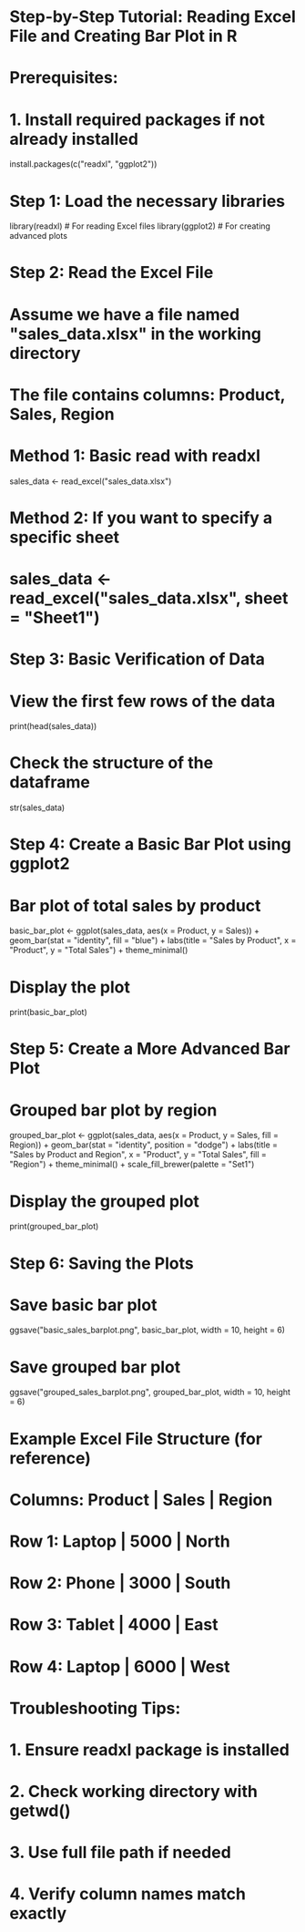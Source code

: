 # Step-by-Step Tutorial: Reading Excel File and Creating Bar Plot in R

# Prerequisites:
# 1. Install required packages if not already installed
install.packages(c("readxl", "ggplot2"))

# Step 1: Load the necessary libraries
library(readxl)  # For reading Excel files
library(ggplot2) # For creating advanced plots

# Step 2: Read the Excel File
# Assume we have a file named "sales_data.xlsx" in the working directory
# The file contains columns: Product, Sales, Region

# Method 1: Basic read with readxl
sales_data <- read_excel("sales_data.xlsx")

# Method 2: If you want to specify a specific sheet
# sales_data <- read_excel("sales_data.xlsx", sheet = "Sheet1")

# Step 3: Basic Verification of Data
# View the first few rows of the data
print(head(sales_data))

# Check the structure of the dataframe
str(sales_data)

# Step 4: Create a Basic Bar Plot using ggplot2
# Bar plot of total sales by product
basic_bar_plot <- ggplot(sales_data, aes(x = Product, y = Sales)) +
  geom_bar(stat = "identity", fill = "blue") +
  labs(title = "Sales by Product",
       x = "Product",
       y = "Total Sales") +
  theme_minimal()

# Display the plot
print(basic_bar_plot)

# Step 5: Create a More Advanced Bar Plot
# Grouped bar plot by region
grouped_bar_plot <- ggplot(sales_data, aes(x = Product, y = Sales, fill = Region)) +
  geom_bar(stat = "identity", position = "dodge") +
  labs(title = "Sales by Product and Region",
       x = "Product",
       y = "Total Sales",
       fill = "Region") +
  theme_minimal() +
  scale_fill_brewer(palette = "Set1")

# Display the grouped plot
print(grouped_bar_plot)

# Step 6: Saving the Plots
# Save basic bar plot
ggsave("basic_sales_barplot.png", basic_bar_plot, width = 10, height = 6)

# Save grouped bar plot
ggsave("grouped_sales_barplot.png", grouped_bar_plot, width = 10, height = 6)

# Example Excel File Structure (for reference)
# Columns: Product | Sales | Region
# Row 1: Laptop    | 5000  | North
# Row 2: Phone     | 3000  | South
# Row 3: Tablet    | 4000  | East
# Row 4: Laptop    | 6000  | West

# Troubleshooting Tips:
# 1. Ensure readxl package is installed
# 2. Check working directory with getwd()
# 3. Use full file path if needed
# 4. Verify column names match exactly
